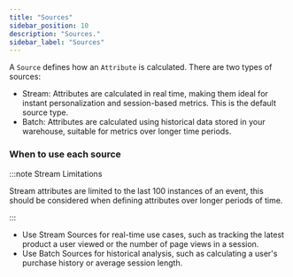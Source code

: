 ```yaml
---
title: "Sources"
sidebar_position: 10
description: "Sources."
sidebar_label: "Sources"
---
```


A `Source` defines how an `Attribute` is calculated. There are two types of sources:

- Stream: Attributes are calculated in real time, making them ideal for instant personalization and session-based metrics. This is the default source type.
- Batch: Attributes are calculated using historical data stored in your warehouse, suitable for metrics over longer time periods.

### When to use each source

:::note Stream Limitations

Stream attributes are limited to the last 100 instances of an event, this should be considered when defining attributes over longer periods of time.

:::

- Use Stream Sources for real-time use cases, such as tracking the latest product a user viewed or the number of page views in a session.
- Use Batch Sources for historical analysis, such as calculating a user's purchase history or average session length.
